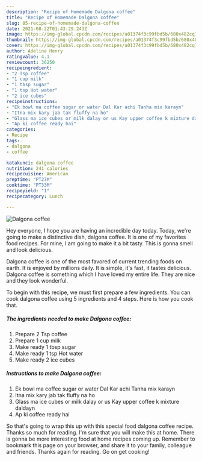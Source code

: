```yaml
---
description: "Recipe of Homemade Dalgona coffee"
title: "Recipe of Homemade Dalgona coffee"
slug: 85-recipe-of-homemade-dalgona-coffee
date: 2021-08-22T01:43:29.243Z
image: https://img-global.cpcdn.com/recipes/a01374f3c99fbd5b/680x482cq70/dalgona-coffee-recipe-main-photo.jpg
thumbnail: https://img-global.cpcdn.com/recipes/a01374f3c99fbd5b/680x482cq70/dalgona-coffee-recipe-main-photo.jpg
cover: https://img-global.cpcdn.com/recipes/a01374f3c99fbd5b/680x482cq70/dalgona-coffee-recipe-main-photo.jpg
author: Adeline Henry
ratingvalue: 4.1
reviewcount: 36250
recipeingredient:
- "2 Tsp coffee"
- "1 cup milk"
- "1 tbsp sugar"
- "1 tsp Hot water"
- "2 ice cubes"
recipeinstructions:
- "Ek bowl ma coffee sugar or water Dal Kar achi Tanha mix karayn"
- "Itna mix kary jab tak fluffy na ho"
- "Glass ma ice cubes or milk dalay or us Kay upper coffee k mixture daldayn"
- "Ap ki coffee ready hai"
categories:
- Recipe
tags:
- dalgona
- coffee

katakunci: dalgona coffee 
nutrition: 241 calories
recipecuisine: American
preptime: "PT27M"
cooktime: "PT33M"
recipeyield: "1"
recipecategory: Lunch

---
```



![Dalgona coffee](https://img-global.cpcdn.com/recipes/a01374f3c99fbd5b/680x482cq70/dalgona-coffee-recipe-main-photo.jpg)

Hey everyone, I hope you are having an incredible day today. Today, we're going to make a distinctive dish, dalgona coffee. It is one of my favorites food recipes. For mine, I am going to make it a bit tasty. This is gonna smell and look delicious.

Dalgona coffee is one of the most favored of current trending foods on earth. It is enjoyed by millions daily. It is simple, it's fast, it tastes delicious. Dalgona coffee is something which I have loved my entire life. They are nice and they look wonderful.




To begin with this recipe, we must first prepare a few ingredients. You can cook dalgona coffee using 5 ingredients and 4 steps. Here is how you cook that.

<!--inarticleads1-->

##### The ingredients needed to make Dalgona coffee:

1. Prepare 2 Tsp coffee
1. Prepare 1 cup milk
1. Make ready 1 tbsp sugar
1. Make ready 1 tsp Hot water
1. Make ready 2 ice cubes




<!--inarticleads2-->

##### Instructions to make Dalgona coffee:

1. Ek bowl ma coffee sugar or water Dal Kar achi Tanha mix karayn
1. Itna mix kary jab tak fluffy na ho
1. Glass ma ice cubes or milk dalay or us Kay upper coffee k mixture daldayn
1. Ap ki coffee ready hai




So that's going to wrap this up with this special food dalgona coffee recipe. Thanks so much for reading. I'm sure that you will make this at home. There is gonna be more interesting food at home recipes coming up. Remember to bookmark this page on your browser, and share it to your family, colleague and friends. Thanks again for reading. Go on get cooking!
